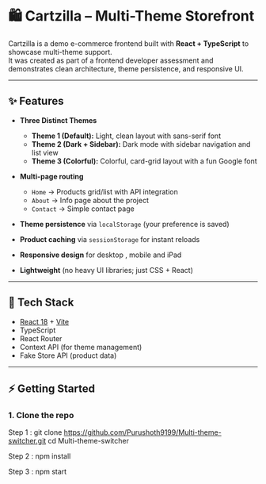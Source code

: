 # 🛍️ Cartzilla – Multi-Theme Storefront

Cartzilla is a demo e-commerce frontend built with **React + TypeScript** to showcase multi-theme support.  
It was created as part of a frontend developer assessment and demonstrates clean architecture, theme persistence, and responsive UI.

---

## ✨ Features

- **Three Distinct Themes**
  - **Theme 1 (Default):** Light, clean layout with sans-serif font
  - **Theme 2 (Dark + Sidebar):** Dark mode with sidebar navigation and list view
  - **Theme 3 (Colorful):** Colorful, card-grid layout with a fun Google font

- **Multi-page routing**
  - `Home` → Products grid/list with API integration
  - `About` → Info page about the project
  - `Contact` → Simple contact page

- **Theme persistence** via `localStorage` (your preference is saved)
- **Product caching** via `sessionStorage` for instant reloads
- **Responsive design** for desktop , mobile and iPad
- **Lightweight** (no heavy UI libraries; just CSS + React)

---

## 🚀 Tech Stack

- [React 18](https://react.dev/) + [Vite](https://vitejs.dev/)  
- TypeScript  
- React Router  
- Context API (for theme management)  
- Fake Store API (product data)  

---

## ⚡ Getting Started

### 1. Clone the repo

Step 1 : git clone https://github.com/Purushoth9199/Multi-theme-switcher.git
cd Multi-theme-switcher

<!-- Install dependencies -->
Step 2 : npm install

 <!-- Start the dev server -->
Step 3 : npm start
